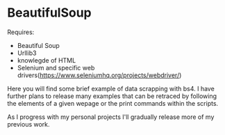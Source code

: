 # BeautifulSoup

Requires: 
+ Beautiful Soup 
+ Urllib3
+ knowlegde of HTML
+ Selenium and specific web drivers(https://www.seleniumhq.org/projects/webdriver/)

Here you will find some brief example of data scrapping with bs4. I have further plans to release many examples that can be retraced
by following the elements of a given wepage or the print commands within the scripts. 

As I progress with my personal projects I'll gradually release more of my previous work. 
